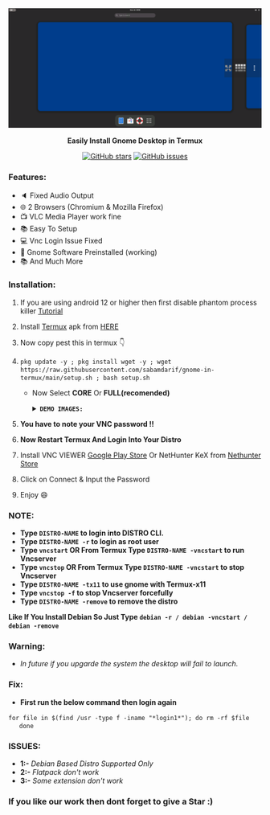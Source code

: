 
<center><img src="images/demo-gnome.png"></center>
<p align="center"><b>Easily Install Gnome Desktop in Termux</b></p>

<div align="center">

[![GitHub stars](https://img.shields.io/github/stars/sabamdarif/gnome-in-termux)](https://github.com/sabamdarif/modded-kali/stargazers)
[![GitHub issues](https://img.shields.io/github/issues/sabamdarif/gnome-in-termux)](https://github.com/sabamdarif/modded-kali/issues)

</div>

### Features:

- :speaker: Fixed Audio Output
- :globe_with_meridians: 2 Browsers (Chromium & Mozilla Firefox)
- :tv: VLC Media Player work fine
- :books: Easy To Setup
- :computer: Vnc Login Issue Fixed
- :hammer: Gnome Software Preinstalled (working)
- :books: And Much More

### Installation:
1. If you are using android 12 or higher then first disable phantom process killer [Tutorial](https://termux.xyz/how-to-fix-termux-error-process-completed-signal-9-press-enter/)
2. Install [Termux](https://termux.com) apk from [HERE](https://f-droid.org/repo/com.termux_118.apk)
3. Now copy pest this in termux 👇
4. 
   ```
   pkg update -y ; pkg install wget -y ; wget https://raw.githubusercontent.com/sabamdarif/gnome-in-termux/main/setup.sh ; bash setup.sh 
    ```
   - Now Select **CORE** Or **FULL(recomended)**
       <details>
       <summary><b><code>DEMO IMAGES: </code></b></summary>

       |CORE|FULL|
       |--|--|
       |![img](/images/core-gnome.png)|![img](/images/full-gnome.png)|
      </details>

5. **You have to note your VNC password !!**
6. **Now Restart Termux And Login Into Your Distro**
7. Install VNC VIEWER [Google Play Store](https://play.google.com/store/apps/details?id=com.realvnc.viewer.android&hl=en)
Or NetHunter KeX from [Nethunter Store](https://store.nethunter.com/en/packages/com.offsec.nethunter.kex/)
8. Click on Connect & Input the Password
9. Enjoy :smile:

### NOTE:

- **Type `DISTRO-NAME` to login into DISTRO CLI.**
- **Type `DISTRO-NAME -r` to login as root user**
- **Type `vncstart` OR From Termux Type `DISTRO-NAME -vncstart` to run Vncserver**
- **Type `vncstop` OR From Termux Type `DISTRO-NAME -vncstart` to stop Vncserver**
- **Type `DISTRO-NAME -tx11` to use gnome with Termux-x11**
- **Type `vncstop -f` to stop Vncserver forcefully**
- **Type `DISTRO-NAME -remove` to remove the distro**

**Like If You Install Debian So Just Type `debian -r / debian -vncstart / debian -remove`**

### Warning: 
- *In future if you upgarde the system the desktop will fail to launch.*
### Fix:
- **First run the below command then login again**
```
for file in $(find /usr -type f -iname "*login1*"); do rm -rf $file
   done
```

### ISSUES:
- **1:-** *Debian Based Distro Supported Only*
- **2:-** *Flatpack don't work*
- **3:-** *Some extension don't work*

### If you like our work then dont forget to give a Star :)